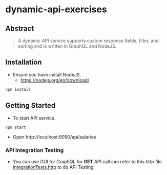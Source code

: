 # dynamic-api-exercises

## Abstract
> A dynamic API service supports custom response fields, filter, and sorting and is written in GraphQL and NodeJS.

## Installation
- Ensure you have install NodeJS.
  - https://nodejs.org/en/download/
```bash
npm install
```

## Getting Started
- To start API service.
```bash
npm start
```
- Open http://localhost:9090/api/salaries

### API Integration Testing
- You can use GUI for GraphQL for **GET** API call can refer to this http file [integrationTests.http](./src/tests/integrationTests.http) to do API Testing.